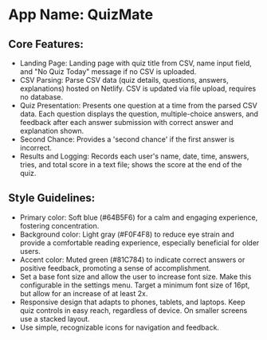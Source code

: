 # **App Name**: QuizMate

## Core Features:

- Landing Page: Landing page with quiz title from CSV, name input field, and "No Quiz Today" message if no CSV is uploaded.
- CSV Parsing: Parse CSV data (quiz details, questions, answers, explanations) hosted on Netlify. CSV is updated via file upload, requires no database.
- Quiz Presentation: Presents one question at a time from the parsed CSV data. Each question displays the question, multiple-choice answers, and feedback after each answer submission with correct answer and explanation shown.
- Second Chance: Provides a 'second chance' if the first answer is incorrect.
- Results and Logging: Records each user's name, date, time, answers, tries, and total score in a text file; shows the score at the end of the quiz.

## Style Guidelines:

- Primary color: Soft blue (#64B5F6) for a calm and engaging experience, fostering concentration.
- Background color: Light gray (#F0F4F8) to reduce eye strain and provide a comfortable reading experience, especially beneficial for older users.
- Accent color: Muted green (#81C784) to indicate correct answers or positive feedback, promoting a sense of accomplishment.
- Set a base font size and allow the user to increase font size. Make this configurable in the settings menu. Target a minimum font size of 16pt, but allow for an increase of at least 2x.
- Responsive design that adapts to phones, tablets, and laptops. Keep quiz controls in easy reach, regardless of device. On smaller screens use a stacked layout.
- Use simple, recognizable icons for navigation and feedback.
